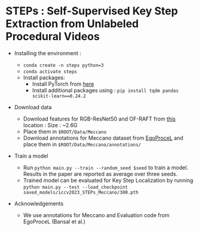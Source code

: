 # STEPs : Self-Supervised Key Step Extraction from Unlabeled Procedural Videos

- Installing the environment : 
    - `conda create -n steps python=3`
    - `conda activate steps`
    - Install packages: 
        - Install PyTorch from [here](https://pytorch.org/get-started/locally/)
        - Install additional packages using : `pip install tqdm pandas scikit-learn==0.24.2`

- Download data
    - Download features for RGB-ResNet50 and OF-RAFT from [this](https://1drv.ms/u/s!AnyfQOW-gC9CbzhVoC9Hx96rRTw?e=BLZviD) location : Size : ~2.6G
    - Place them in `$ROOT/Data/Meccano`
    - Download annotations for Meccano dataset from [EgoProceL](https://github.com/Sid2697/EgoProceL-egocentric-procedure-learning/blob/main/EgoProceL-download-README.md) and place them in `$ROOT/Data/Meccano/annotations/`

- Train a model
    - Run `python main.py --train --random_seed $seed` to train a model. Results in the paper are reported as average over three seeds.
    - Trained model can be evaluated for Key Step Localization by running `python main.py --test --load_checkpoint saved_models/iccv2023_STEPs_Meccano/300.pth`

- Acknowledgements
    - We use annotations for Meccano and Evaluation code from EgoProceL (Bansal et al.)